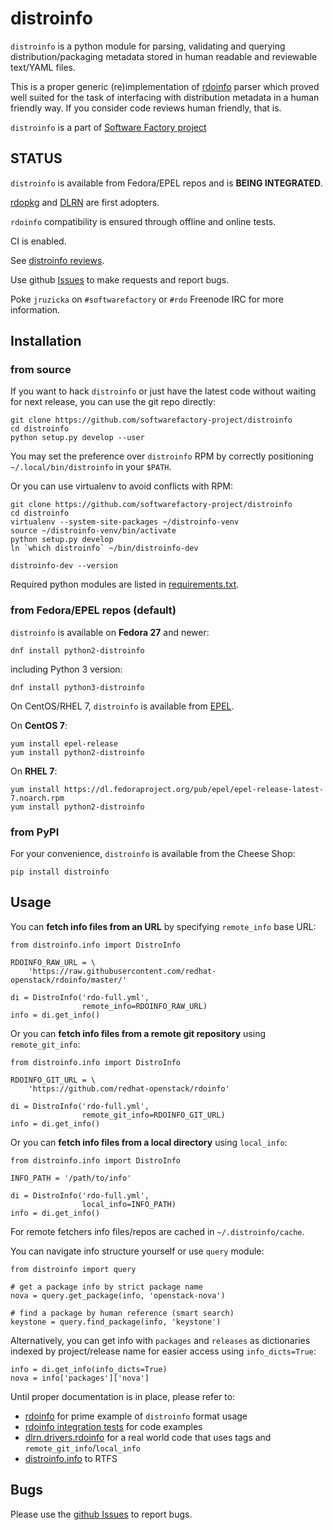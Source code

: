 # distroinfo

`distroinfo` is a python module for parsing, validating and querying
distribution/packaging metadata stored in human readable and reviewable
text/YAML files.

This is a proper generic (re)implementation of
[rdoinfo](https://github.com/redhat-openstack/rdoinfo) parser which proved
well suited for the task of interfacing with distribution metadata in a human
friendly way. If you consider code reviews human friendly, that is.

`distroinfo` is a part of
[Software Factory project](https://softwarefactory-project.io/docs/)


## STATUS

`distroinfo` is available from Fedora/EPEL repos and is **BEING INTEGRATED**.

[rdopkg](https://github.com/softwarefactory-project/rdopkg) and
[DLRN](https://github.com/softwarefactory-project/DLRN) are first adopters.

`rdoinfo` compatibility is ensured through offline and online tests.

CI is enabled.

See [distroinfo reviews](https://softwarefactory-project.io/dashboard/project_distroinfo).

Use github
[Issues](https://github.com/softwarefactory-project/distroinfo/issues)
to make requests and report bugs.

Poke `jruzicka` on `#softwarefactory` or `#rdo` Freenode IRC for more
information.


## Installation


### from source

If you want to hack `distroinfo` or just have the latest code without waiting
for next release, you can use the git repo directly:

    git clone https://github.com/softwarefactory-project/distroinfo
    cd distroinfo
    python setup.py develop --user

You may set the preference over `distroinfo` RPM by correctly positioning
`~/.local/bin/distroinfo` in your `$PATH`.

Or you can use virtualenv to avoid conflicts with RPM:

    git clone https://github.com/softwarefactory-project/distroinfo
    cd distroinfo
    virtualenv --system-site-packages ~/distroinfo-venv
    source ~/distroinfo-venv/bin/activate
    python setup.py develop
    ln `which distroinfo` ~/bin/distroinfo-dev

    distroinfo-dev --version

Required python modules are listed in
[requirements.txt](requirements.txt).


### from Fedora/EPEL repos (default)

`distroinfo` is available on **Fedora 27** and newer:

    dnf install python2-distroinfo

including Python 3 version:

    dnf install python3-distroinfo

On CentOS/RHEL 7, `distroinfo` is available from
[EPEL](https://fedoraproject.org/wiki/EPEL).

On **CentOS 7**:

    yum install epel-release
    yum install python2-distroinfo

On **RHEL 7**:

    yum install https://dl.fedoraproject.org/pub/epel/epel-release-latest-7.noarch.rpm
    yum install python2-distroinfo


### from PyPI

For your convenience, `distroinfo` is available from the Cheese Shop:

    pip install distroinfo


## Usage

You can **fetch info files from an URL** by specifying `remote_info` base URL:

    from distroinfo.info import DistroInfo

    RDOINFO_RAW_URL = \
        'https://raw.githubusercontent.com/redhat-openstack/rdoinfo/master/'

    di = DistroInfo('rdo-full.yml',
                    remote_info=RDOINFO_RAW_URL)
    info = di.get_info()

Or you can **fetch info files from a remote git repository** using
`remote_git_info`:

    from distroinfo.info import DistroInfo

    RDOINFO_GIT_URL = \
        'https://github.com/redhat-openstack/rdoinfo'

    di = DistroInfo('rdo-full.yml',
                    remote_git_info=RDOINFO_GIT_URL)
    info = di.get_info()

Or you can **fetch info files from a local directory** using
`local_info`:

    from distroinfo.info import DistroInfo

    INFO_PATH = '/path/to/info'

    di = DistroInfo('rdo-full.yml',
                    local_info=INFO_PATH)
    info = di.get_info()

For remote fetchers info files/repos are cached in `~/.distroinfo/cache`.

You can navigate info structure yourself or use `query` module:

    from distroinfo import query

    # get a package info by strict package name
    nova = query.get_package(info, 'openstack-nova')

    # find a package by human reference (smart search)
    keystone = query.find_package(info, 'keystone')

Alternatively, you can get info with `packages` and `releases` as dictionaries
indexed by project/release name for easier access using `info_dicts=True`:

    info = di.get_info(info_dicts=True)
    nova = info['packages']['nova']

Until proper documentation is in place, please refer to:

* [rdoinfo](https://github.com/redhat-openstack/rdoinfo) for prime example of
  `distroinfo` format usage
* [rdoinfo integration tests](https://github.com/softwarefactory-project/distroinfo/blob/master/tests/integration/test_rdoinfo_online.py)
  for code examples
* [dlrn.drivers.rdoinfo](https://github.com/softwarefactory-project/DLRN/blob/master/dlrn/drivers/rdoinfo.py)
  for a real world code that uses tags and `remote_git_info`/`local_info`
* [distroinfo.info](https://github.com/softwarefactory-project/distroinfo/blob/master/distroinfo/info.py)
  to RTFS


## Bugs

Please use the
[github Issues](https://github.com/softwarefactory-project/distroinfo/issues)
to report bugs.
